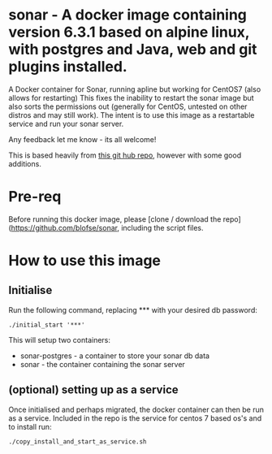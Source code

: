 # sonar - A docker image containing version 6.3.1 based on alpine linux, with postgres and Java, web and git plugins installed.
A Docker container for Sonar, running apline but working for CentOS7 (also allows for restarting)
This fixes the inability to restart the sonar image but also sorts the permissions out (generally for CentOS, untested on other distros and may still work).
The intent is to use this image as a restartable service and run your sonar server.

Any feedback let me know - its all welcome!

This is based heavily from [this git hub repo](https://github.com/SonarSource/docker-sonarqube/blob/df10e8c9d58d09653100d96d823d8f96e08705cb/6.3-alpine/Dockerfile), however with some good additions.

# Pre-req

Before running this docker image, please [clone / download the repo](https://github.com/blofse/sonar, including the script files.

# How to use this image
## Initialise

Run the following command, replacing *** with your desired db password:
```
./initial_start '***'
```
This will setup two containers: 
* sonar-postgres - a container to store your sonar db data
* sonar - the container containing the sonar server

## (optional) setting up as a service

Once initialised and perhaps migrated, the docker container can then be run as a service. 
Included in the repo is the service for centos 7 based os's and to install run:
```
./copy_install_and_start_as_service.sh
```

